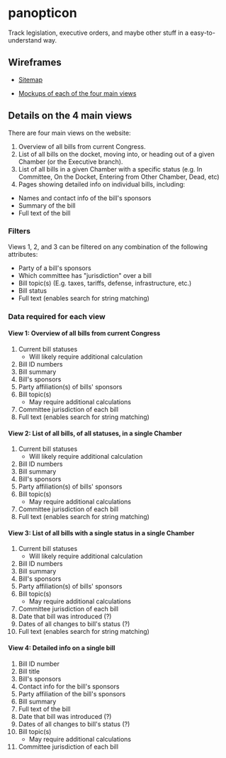 # panopticon
Track legislation, executive orders, and maybe other stuff in a easy-to-understand way.


## Wireframes

+ [Sitemap](https://app.mockflow.com/view/D8ffbe54f276087d9d962c93944719055#/page/755717b281bf47789e29b55e26dbc29f)

+ [Mockups of each of the four main views](https://app.mockflow.com/view/D8ffbe54f276087d9d962c93944719055#/page/755717b281bf47789e29b55e26dbc29f)

## Details on the 4 main views

There are four main views on the website:

1. Overview of all bills from current Congress.
2. List of all bills on the docket, moving into, or heading out of a given Chamber (or the Executive branch).
3. List of all bills in a given Chamber with a specific status (e.g. In Committee, On the Docket, Entering from Other Chamber, Dead, etc)
4. Pages showing detailed info on individual bills, including:
  + Names and contact info of the bill's sponsors
  + Summary of the bill
  + Full text of the bill
  
### Filters
Views 1, 2, and 3 can be filtered on any combination of the following attributes:

+ Party of a bill's sponsors
+ Which committee has "jurisdiction" over a bill
+ Bill topic(s) (E.g. taxes, tariffs, defense, infrastructure, etc.)
+ Bill status
+ Full text (enables search for string matching)

### Data required for each view
#### View 1: Overview of all bills from current Congress
1. Current bill statuses
    + Will likely require additional calculation
2. Bill ID numbers
3. Bill summary
3. Bill's sponsors
4. Party affiliation(s) of bills' sponsors
5. Bill topic(s)
    + May require additional calculations
6. Committee jurisdiction of each bill
1. Full text (enables search for string matching)


#### View 2: List of all bills, of all statuses, in a single Chamber
1. Current bill statuses
    + Will likely require additional calculation
2. Bill ID numbers
3. Bill summary
3. Bill's sponsors
4. Party affiliation(s) of bills' sponsors
5. Bill topic(s)
    + May require additional calculations
6. Committee jurisdiction of each bill
1. Full text (enables search for string matching)



#### View 3: List of all bills with a single status in a single Chamber

1. Current bill statuses
    + Will likely require additional calculation
2. Bill ID numbers
3. Bill summary
3. Bill's sponsors
4. Party affiliation(s) of bills' sponsors
5. Bill topic(s)
    + May require additional calculations
6. Committee jurisdiction of each bill
8. Date that bill was introduced (?)
9. Dates of all changes to bill's status (?)
1. Full text (enables search for string matching)


#### View 4: Detailed info on a single bill

1. Bill ID number
2. Bill title
3. Bill's sponsors
4. Contact info for the bill's sponsors
5. Party affiliation of the bill's sponsors
6. Bill summary
7. Full text of the bill
8. Date that bill was introduced (?)
9. Dates of all changes to bill's status (?)
5. Bill topic(s)
    + May require additional calculations
6. Committee jurisdiction of each bill

